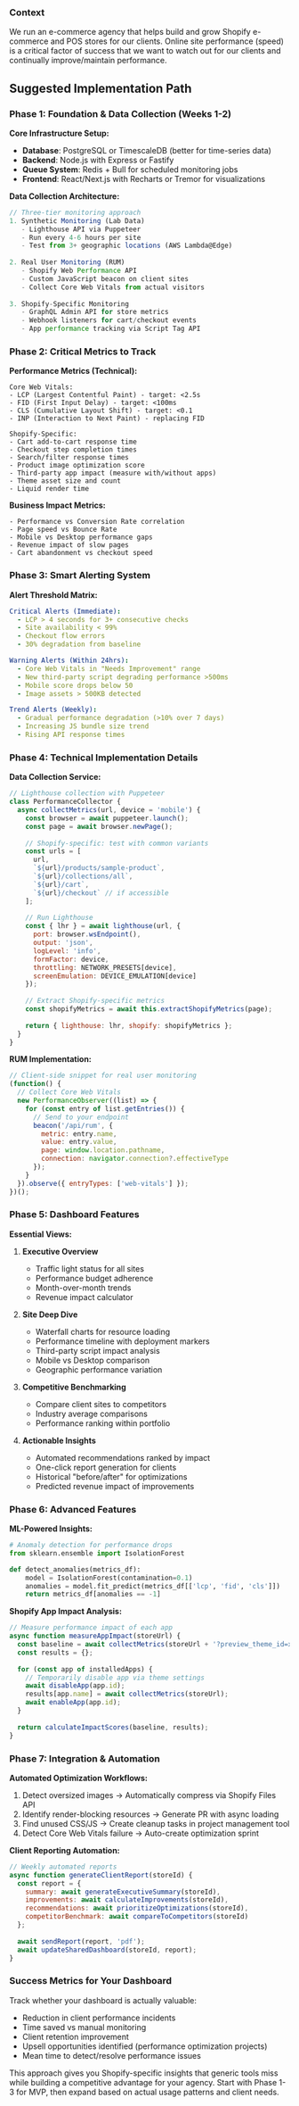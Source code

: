 
### Context
We run an e-commerce agency that helps build and grow Shopify e-commerce and POS stores for our clients. Online site performance (speed) is a critical factor of success that we want to watch out for our clients and continually improve/maintain performance.

## Suggested Implementation Path

### Phase 1: Foundation & Data Collection (Weeks 1-2)

**Core Infrastructure Setup:**

- **Database**: PostgreSQL or TimescaleDB (better for time-series data)
- **Backend**: Node.js with Express or Fastify
- **Queue System**: Redis + Bull for scheduled monitoring jobs
- **Frontend**: React/Next.js with Recharts or Tremor for visualizations

**Data Collection Architecture:**

```javascript
// Three-tier monitoring approach
1. Synthetic Monitoring (Lab Data)
   - Lighthouse API via Puppeteer
   - Run every 4-6 hours per site
   - Test from 3+ geographic locations (AWS Lambda@Edge)
   
2. Real User Monitoring (RUM)
   - Shopify Web Performance API
   - Custom JavaScript beacon on client sites
   - Collect Core Web Vitals from actual visitors
   
3. Shopify-Specific Monitoring
   - GraphQL Admin API for store metrics
   - Webhook listeners for cart/checkout events
   - App performance tracking via Script Tag API
```

### Phase 2: Critical Metrics to Track

**Performance Metrics (Technical):**

```
Core Web Vitals:
- LCP (Largest Contentful Paint) - target: <2.5s
- FID (First Input Delay) - target: <100ms  
- CLS (Cumulative Layout Shift) - target: <0.1
- INP (Interaction to Next Paint) - replacing FID

Shopify-Specific:
- Cart add-to-cart response time
- Checkout step completion times
- Search/filter response times
- Product image optimization score
- Third-party app impact (measure with/without apps)
- Theme asset size and count
- Liquid render time
```

**Business Impact Metrics:**

```
- Performance vs Conversion Rate correlation
- Page speed vs Bounce Rate
- Mobile vs Desktop performance gaps
- Revenue impact of slow pages
- Cart abandonment vs checkout speed
```

### Phase 3: Smart Alerting System

**Alert Threshold Matrix:**

```yaml
Critical Alerts (Immediate):
  - LCP > 4 seconds for 3+ consecutive checks
  - Site availability < 99%
  - Checkout flow errors
  - 30% degradation from baseline

Warning Alerts (Within 24hrs):
  - Core Web Vitals in "Needs Improvement" range
  - New third-party script degrading performance >500ms
  - Mobile score drops below 50
  - Image assets > 500KB detected

Trend Alerts (Weekly):
  - Gradual performance degradation (>10% over 7 days)
  - Increasing JS bundle size trend
  - Rising API response times
```

### Phase 4: Technical Implementation Details

**Data Collection Service:**

```javascript
// Lighthouse collection with Puppeteer
class PerformanceCollector {
  async collectMetrics(url, device = 'mobile') {
    const browser = await puppeteer.launch();
    const page = await browser.newPage();
    
    // Shopify-specific: test with common variants
    const urls = [
      url,
      `${url}/products/sample-product`,
      `${url}/collections/all`,
      `${url}/cart`,
      `${url}/checkout` // if accessible
    ];
    
    // Run Lighthouse
    const { lhr } = await lighthouse(url, {
      port: browser.wsEndpoint(),
      output: 'json',
      logLevel: 'info',
      formFactor: device,
      throttling: NETWORK_PRESETS[device],
      screenEmulation: DEVICE_EMULATION[device]
    });
    
    // Extract Shopify-specific metrics
    const shopifyMetrics = await this.extractShopifyMetrics(page);
    
    return { lighthouse: lhr, shopify: shopifyMetrics };
  }
}
```

**RUM Implementation:**

```javascript
// Client-side snippet for real user monitoring
(function() {
  // Collect Core Web Vitals
  new PerformanceObserver((list) => {
    for (const entry of list.getEntries()) {
      // Send to your endpoint
      beacon('/api/rum', {
        metric: entry.name,
        value: entry.value,
        page: window.location.pathname,
        connection: navigator.connection?.effectiveType
      });
    }
  }).observe({ entryTypes: ['web-vitals'] });
})();
```

### Phase 5: Dashboard Features

**Essential Views:**

1. **Executive Overview**
    
    - Traffic light status for all sites
    - Performance budget adherence
    - Month-over-month trends
    - Revenue impact calculator
2. **Site Deep Dive**
    
    - Waterfall charts for resource loading
    - Performance timeline with deployment markers
    - Third-party script impact analysis
    - Mobile vs Desktop comparison
    - Geographic performance variation
3. **Competitive Benchmarking**
    
    - Compare client sites to competitors
    - Industry average comparisons
    - Performance ranking within portfolio
4. **Actionable Insights**
    
    - Automated recommendations ranked by impact
    - One-click report generation for clients
    - Historical "before/after" for optimizations
    - Predicted revenue impact of improvements

### Phase 6: Advanced Features

**ML-Powered Insights:**

```python
# Anomaly detection for performance drops
from sklearn.ensemble import IsolationForest

def detect_anomalies(metrics_df):
    model = IsolationForest(contamination=0.1)
    anomalies = model.fit_predict(metrics_df[['lcp', 'fid', 'cls']])
    return metrics_df[anomalies == -1]
```

**Shopify App Impact Analysis:**

```javascript
// Measure performance impact of each app
async function measureAppImpact(storeUrl) {
  const baseline = await collectMetrics(storeUrl + '?preview_theme_id=xxx');
  const results = {};
  
  for (const app of installedApps) {
    // Temporarily disable app via theme settings
    await disableApp(app.id);
    results[app.name] = await collectMetrics(storeUrl);
    await enableApp(app.id);
  }
  
  return calculateImpactScores(baseline, results);
}
```

### Phase 7: Integration & Automation

**Automated Optimization Workflows:**

1. Detect oversized images → Automatically compress via Shopify Files API
2. Identify render-blocking resources → Generate PR with async loading
3. Find unused CSS/JS → Create cleanup tasks in project management tool
4. Detect Core Web Vitals failure → Auto-create optimization sprint

**Client Reporting Automation:**

```javascript
// Weekly automated reports
async function generateClientReport(storeId) {
  const report = {
    summary: await generateExecutiveSummary(storeId),
    improvements: await calculateImprovements(storeId),
    recommendations: await prioritizeOptimizations(storeId),
    competitorBenchmark: await compareToCompetitors(storeId)
  };
  
  await sendReport(report, 'pdf');
  await updateSharedDashboard(storeId, report);
}
```


### Success Metrics for Your Dashboard

Track whether your dashboard is actually valuable:

- Reduction in client performance incidents
- Time saved vs manual monitoring
- Client retention improvement
- Upsell opportunities identified (performance optimization projects)
- Mean time to detect/resolve performance issues

This approach gives you Shopify-specific insights that generic tools miss while building a competitive advantage for your agency. Start with Phase 1-3 for MVP, then expand based on actual usage patterns and client needs.